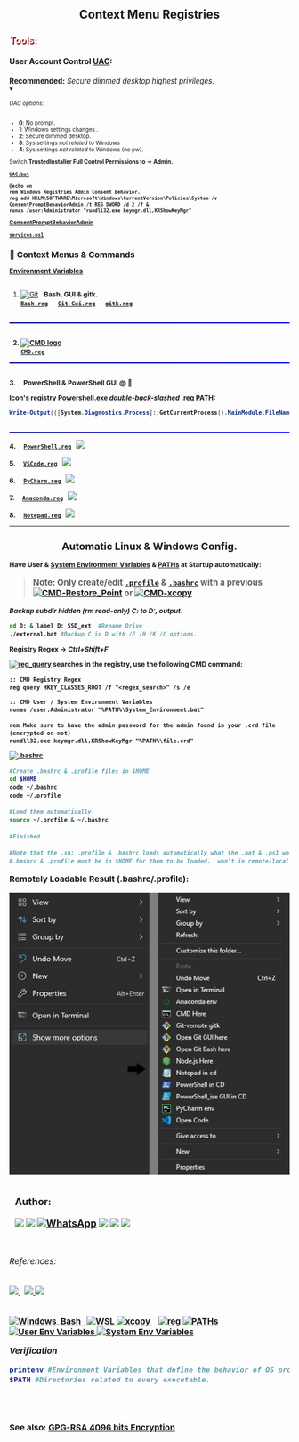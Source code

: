 <h2 align="center">
   Context Menu Registries    
</h2>

<h3 style="font-size: 15px font-weight: italics; text-shadow: 2px 2px darkred; color: white;"> Tools: </h3>

<h4>

User Account Control [UAC](https://learn.microsoft.com/en-us/windows/security/application-security/application-control/user-account-control/): </h4>

<div style="font-size: 13px;">
<b>Recommended:</b> <i>Secure dimmed desktop highest privileges.</i></div>
<div style="font-size: 10px;">

<Details open> <Summary> <h6>UAC options:</h6> </Summary>
   </ul>
   <div class="small-padding" style="font-size: 10px;"> 
   <ul>
      <li><b>0</b>: No prompt.</li>
      <li><b>1</b>: Windows settings changes .</li>
      <li><b>2</b>: Secure dimmed desktop.</li>
      <li><b>3</b>: Sys settings <i>not related</i> to Windows</li>
      <li><b>4</b>: Sys settings <i>not related</i> to Windows (no pw).</li>
   </ul></div>
</Details>

Switch <b>TrustedInstaller <b>Full Control Permissions to</b> &rarr; <b>Admin</b>.<br>

[``UAC.bat``](https://github.com/EstebanMqz/Registries/blob/main/.bat/UAC.bat) 

```CMD
@echo on
rem Windows Registries Admin Consent behavior.
reg add HKLM\SOFTWARE\Microsoft\Windows\CurrentVersion\Policies\System /v ConsentPromptBehaviorAdmin /t REG_DWORD /d 2 /f &
runas /user:Administrator "rundll32.exe keymgr.dll,KRShowKeyMgr"
```

[ConsentPromptBehaviorAdmin](https://docs.microsoft.com/en-us/windows/security/identity-protection/user-account-control/user-account-control-group-policy-and-registry-key-settings/ConsentPromptBehaviorAdmin)


[``services.ps1``](https://github.com/EstebanMqz/Registries/blob/main/.ps1/services.ps1) 

<div style="font-size: 12px;">

<h2 div style="font-size: 15px"> 
&#x1F4C1; Context Menus & Commands</h2>  
 
[Environment Variables](https://docs.microsoft.com/en-us/windows/deployment/usmt/usmt-recognized-environment-variables) </b>  
<br>


1. [![Git](https://img.shields.io/badge/Git-F05032?style=flat&logo=git&logoColor=white)](https://git-scm.com/) &nbsp; <b>Bash, GUI & gitk. <br>
   [``Bash.reg``](https://github.com/EstebanMqz/Registries/blob/main/.reg/bash.reg) &emsp; [``Git-Gui.reg``](https://github.com/EstebanMqz/Registries/blob/main/.reg/bash.reg) &emsp; [``gitk.reg``](https://github.com/EstebanMqz/Registries/blob/main/.reg/bash.reg) <br><br>

<div style="height: 2px; background: linear-gradient(to right, darkblue, blue);"></div>
<br>

2.  [![CMD logo](https://img.shields.io/badge/CMD-000000.svg?style=flat&logo=windows-terminal&logoColor=white)](https://learn.microsoft.com/en-us/windows-server/administration/windows-commands/cmd) <br>
    [``CMD.reg``](https://github.com/EstebanMqz/Registries/blob/main/.reg/CMD.reg)

<div style="height: 2px; background: linear-gradient(to right, darkblue, blue);"></div>
<br>

<b>3. &nbsp; &nbsp; PowerShell & PowerShell GUI @ &#x1F4C1;</b>&emsp;

Icon's registry [Powershell.exe](https://github.com/PowerShell/PowerShell) <i>double-back-slashed <b></i>.reg</b></i> <b>PATH:</b></span>

```powershell
Write-Output(([System.Diagnostics.Process]::GetCurrentProcess().MainModule.FileName)).replace('\', '\\') #PowerShell terminal
```

<br>

<div style="height: 2px; background: linear-gradient(to right, darkblue, blue);"></div>

<b>4. &nbsp;   &nbsp; [``PowerShell.reg``](https://github.com/EstebanMqz/Registries/blob/main/PowerShell.reg)
   &nbsp; [<img width="18px" src="https://upload.wikimedia.org/wikipedia/commons/thumb/2/2f/PowerShell_5.0_icon.png/18px-PowerShell_5.0_icon.png">](https://docs.microsoft.com/en-us/powershell/) <br>

<b>5. &nbsp; &nbsp; [``VSCode.reg``](https://github.com/EstebanMqz/Registries/blob/main/.reg/VSCode.reg) 
   &nbsp; [<img width="18px" src="https://www.svgrepo.com/show/374171/vscode.svg">](https://docs.microsoft.com/en-us/powershell/)</b><br>

<b>6. &nbsp; &nbsp; [``PyCharm.reg``](https://github.com/EstebanMqz/Registries/blob/main/.reg/PyCharm.reg) 
   &nbsp; [<img width="18px" src="https://upload.wikimedia.org/wikipedia/commons/thumb/1/1d/PyCharm_Icon.svg/512px-PyCharm_Icon.svg.png">](https://www.jetbrains.com/pycharm/)</b><br>

<b>7. &nbsp; &nbsp; [``Anaconda.reg``](https://github.com/EstebanMqz/Registries/blob/main/.reg/Anaconda.reg)
&nbsp; [<img width="18px" src="https://www.dataquest.io/wp-content/uploads/2022/01/anaconda-icon.webp">](https://www.anaconda.org)</b><br>

<b>8. &nbsp; &nbsp; [``Notepad.reg``](https://github.com/EstebanMqz/Registries/blob/main/.reg/Notepad.reg) &nbsp; [<img width="18px" src="https://img.icons8.com/?size=48&id=82ixf4KHn6za&format=png">](https://icons8.com/icon/82ixf4KHn6za/notepad)</b><br>

   </span>

---

<div align= "center"> 
   <h2>Automatic Linux & Windows Config.</h2>
</div> 
 
<section id="config">

Have User &amp; <b>[System Environment Variables](https://docs.microsoft.com/en-us/windows/win32/procthread/environment-variables)</b> &amp; <b>[PATHs](https://docs.microsoft.com/en-us/windows/win32/procthread/environment-variables#searching-for-directories)</b> at Startup automatically:

<div style="font-size: 15px;">

> **Note:** Only create/edit [`.profile`](https://github.com/EstebanMqz/Registries/blob/main/$HOME/.profile) &amp; [`.bashrc`](https://github.com/EstebanMqz/Registries/blob/main/$HOME/.profile) with a previous &nbsp; <a href="https://learn.microsoft.com/en-us/powershell/module/microsoft.powershell.management/checkpoint-computer?view=powershell-5.1"><img src="https://img.shields.io/badge/CMD-Restore_Point-000000.svg?style=flat&amp;logo=powershell&amp;logoColor=blue" alt="CMD-Restore_Point"></a> or [![CMD-xcopy](https://img.shields.io/badge/xcopy-000000.svg?style=flat&logo=windows-terminal&logoColor=white)](https://learn.microsoft.com/en-us/windows-server/administration/windows-commands/xcopy) <br>

<div style="font-size: 12px;">
<i>Backup subdir hidden (rm read-only) C: to D:, output.</i>

```bash
cd D: & label D: SSD_ext  #Rename Drive
./external.bat #Backup C in D with /E /H /K /C options.
```

Registry <b>Regex</b> &rarr; <i>Ctrl+Shift+F</i>

<a href="https://docs.microsoft.com/en-us/windows-server/administration/windows-commands/reg-query"><img src="https://img.shields.io/badge/reg_query-000000.svg?style=flat&amp;logo=windows-terminal&amp;logoColor=blue" alt="reg_query"></a> searches in the registry, use the following CMD command:

```CMD
:: CMD Registry Regex
reg query HKEY_CLASSES_ROOT /f "<regex_search>" /s /e
```

```CMD
:: CMD User / System Environment Variables
runas /user:Administrator "%PATH%\System_Environment.bat"

rem Make sure to have the admin password for the admin found in your .crd file (encrypted or not)
rundll32.exe keymgr.dll,KRShowKeyMgr "%PATH%\file.crd"
```

[![.bashrc](https://img.shields.io/badge/~/.bashrc_&_~/.profile-000000.svg?style=flat&logo=git&logoColor=orange)](https://www.gnu.org/software/bash/manual/bash.html#Bash-Startup-Files)

```bash
#Create .bashrc & .profile files in $HOME
cd $HOME
code ~/.bashrc
code ~/.profile

#Load them automatically.
source ~/.profile & ~/.bashrc

#Finished.

#Note that the .sh: .profile & .bashrc loads automatically what the .bat & .ps1 would do in every execution.
#.bashrc & .profile must be in $HOME for them to be loaded,  won't in remote/local repos.
```

</div>

Remotely Loadable Result (.bashrc/.profile):<br>

![Profile Bashrc](images/.bashrc.jpg)

<h3 style="color: ; text-align:left; padding:10px"> 
Author: <br>

[<img width="40px" src="https://img.icons8.com/ios/50/0e55b3/resume-website.png">](https://tinyurl.com/Esteban-Profile)
[<img width="40px" src="https://img.icons8.com/?size=512&id=MR3dZdlA53te&format=png">](https://www.linkedin.com/in/esteban-m-653817205/)
<a href="https://tinyurl.com/2y86e2wa"><img width="35px" src="https://img.icons8.com/color/452/whatsapp--v1.png" alt="WhatsApp"></a>
[<img width="40px" src="https://img.icons8.com/color/452/gmail-new.png">](mailto:emarquez1895@gmail.com)
[<img width="40px" src="https://cdn3d.iconscout.com/3d/free/thumb/free-github-6343501-5220956.png?f=webp">](https://github.com/EstebanMqz?tab=repositories)
[<img width="40px" src="https://img.icons8.com/color/452/gitlab.png">](https://gitlab.com/EstebanMqz) </h3>

<h6 style><i> References:</h6></i>

<div class="centered-content"><p>

<a href="https://learn.microsoft.com/en-us/windows-server/administration/windows-commands/reg">
   <img width="30px" src="https://upload.wikimedia.org/wikipedia/commons/thumb/1/15/Logo_windows_simples.svg/2280px-Logo_windows_simples.svg.png?f=webp">
</a> &nbsp;
<a href="https://docs.kernel.org">
<img width="30px" src="https://upload.wikimedia.org/wikipedia/commons/3/35/Tux.svg">
</a>
<a href="https://git-scm.com"><img src = "https://upload.wikimedia.org/wikipedia/commons/thumb/3/3f/Git_icon.svg/25px-Git_icon.svg.png"></a>
&nbsp; <br> <br>

<a href="https://www.gnu.org/software/bash/manual/bash.html" ><img src="https://img.shields.io/badge/Bash-5.1.4-F05032.svg?style=flat&amp;logo=gnu-bash" alt="Windows_Bash">
&nbsp;
<a href="https://docs.microsoft.com/en-us/windows/wsl/">
<img src="https://img.shields.io/badge/WSL-2.0-0078D6.svg?style=flat&amp;logo=windows" alt="WSL">
</a>
<a href="https://learn.microsoft.com/en-us/windows-server/administration/windows-commands/xcopy"><img src="https://img.shields.io/badge/xcopy-000000.svg?style=flat&amp;logo=windows-terminal" alt="xcopy">
</a> &ensp; <a href="https://www.gnu.org/software/bash/manual/bash.html#Bash-Startup-Files">
<a href="https://docs.microsoft.com/en-us/windows-server/administration/windows-commands/reg"><img src="https://img.shields.io/badge/Registry-reg-000000.svg?style=flat&amp;logo=powershell" alt="reg"></a>
<a href="https://docs.microsoft.com/en-us/windows/win32/procthread/environment-variables">
<img src="https://img.shields.io/badge/PATHs-black" alt="PATHs">
</a>
<a href="https://docs.microsoft.com/en-us/windows/win32/procthread/environment-variables">
<img src="https://img.shields.io/badge/User-Environment-black" alt="User Env Variables">
</a>
<a href="https://docs.microsoft.com/en-us/windows/win32/procthread/environment-variables">
<img src="https://img.shields.io/badge/System-%20Environment-black" alt="System Env Variables">
</a>
</a>

</div>

<i> Verification </i> <br>

```bash
printenv #Environment Variables that define the behavior of OS processes.
$PATH #Directories related to every executable. 
```

<br><br>

See also: [GPG-RSA 4096 bits Encryption](https://github.com/EstebanMqz/GPG-RSA-Git-encryption-1026-4096bits#references)
